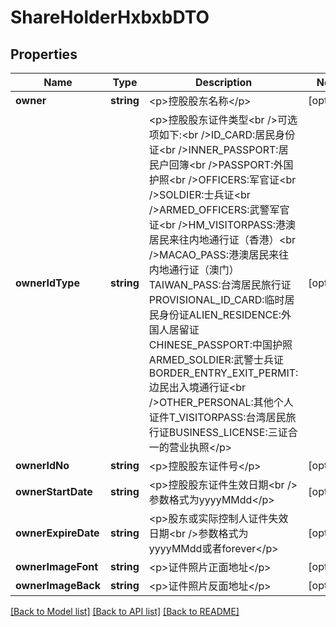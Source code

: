 # ShareHolderHxbxbDTO

## Properties
Name | Type | Description | Notes
------------ | ------------- | ------------- | -------------
**owner** | **string** | &lt;p&gt;控股股东名称&lt;/p&gt; | [optional] 
**ownerIdType** | **string** | &lt;p&gt;控股股东证件类型&lt;br /&gt;可选项如下:&lt;br /&gt;ID_CARD:居民身份证&lt;br /&gt;INNER_PASSPORT:居民户回簿&lt;br /&gt;PASSPORT:外国护照&lt;br /&gt;OFFICERS:军官证&lt;br /&gt;SOLDIER:士兵证&lt;br /&gt;ARMED_OFFICERS:武警军官证&lt;br /&gt;HM_VISITORPASS:港澳居民来往内地通行证（香港）&lt;br /&gt;MACAO_PASS:港澳居民来往内地通行证（澳门）TAIWAN_PASS:台湾居民旅行证PROVISIONAL_ID_CARD:临时居民身份证ALIEN_RESIDENCE:外国人居留证CHINESE_PASSPORT:中国护照ARMED_SOLDIER:武警士兵证BORDER_ENTRY_EXIT_PERMIT:边民出入境通行证&lt;br /&gt;OTHER_PERSONAL:其他个人证件T_VISITORPASS:台湾居民旅行证BUSINESS_LICENSE:三证合一的营业执照&lt;/p&gt; | [optional] 
**ownerIdNo** | **string** | &lt;p&gt;控股股东证件号&lt;/p&gt; | [optional] 
**ownerStartDate** | **string** | &lt;p&gt;控股股东证件生效日期&lt;br /&gt;参数格式为yyyyMMdd&lt;/p&gt; | [optional] 
**ownerExpireDate** | **string** | &lt;p&gt;股东或实际控制人证件失效日期&lt;br /&gt;参数格式为yyyyMMdd或者forever&lt;/p&gt; | [optional] 
**ownerImageFont** | **string** | &lt;p&gt;证件照片正面地址&lt;/p&gt; | [optional] 
**ownerImageBack** | **string** | &lt;p&gt;证件照片反面地址&lt;/p&gt; | [optional] 

[[Back to Model list]](../README.md#documentation-for-models) [[Back to API list]](../README.md#documentation-for-api-endpoints) [[Back to README]](../README.md)


